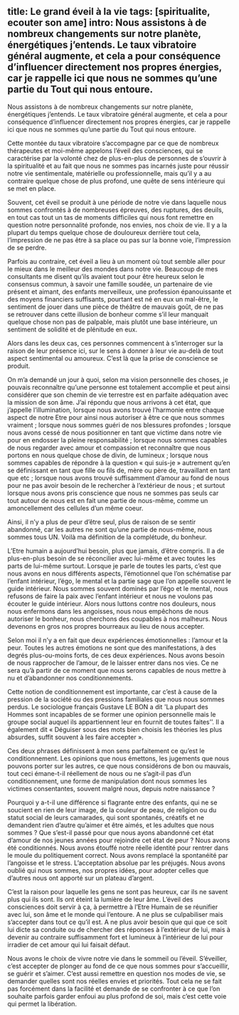 title: Le grand éveil à la vie
tags: [spiritualite, ecouter son ame]
intro: Nous assistons à de nombreux changements sur notre planète, énergétiques j’entends. Le taux vibratoire général augmente, et cela a pour conséquence d’influencer directement nos propres énergies, car je rappelle ici que nous ne sommes qu’une partie du Tout qui nous entoure.
---
Nous assistons à de nombreux changements sur notre planète, énergétiques j’entends. Le taux vibratoire général augmente, et cela a pour conséquence d’influencer directement nos propres énergies, car je rappelle ici que nous ne sommes qu’une partie du Tout qui nous entoure.

Cette montée du taux vibratoire s’accompagne par ce que de nombreux thérapeutes et moi-même appelons l’éveil des consciences, qui se caractérise par la volonté chez de plus-en-plus de personnes de s’ouvrir à la spiritualité et au fait que nous ne sommes pas incarnés juste pour réussir notre vie sentimentale, matérielle ou professionnelle, mais qu’il y a au contraire quelque chose de plus profond, une quête de sens intérieure qui se met en place.

Souvent, cet éveil se produit à une période de notre vie dans laquelle nous sommes confrontés à de nombreuses épreuves, des ruptures, des deuils, en tout cas tout un tas de moments difficiles qui nous font remettre en question notre personnalité profonde, nos envies, nos choix de vie. Il y a la plupart du temps quelque chose de douloureux derrière tout cela, l’impression de ne pas être à sa place ou pas sur la bonne voie, l’impression de se perdre.

Parfois au contraire, cet éveil a lieu à un moment où tout semble aller pour le mieux dans le meilleur des mondes dans notre vie. Beaucoup de mes consultants me disent qu’ils avaient tout pour être heureux selon le consensus commun, à savoir une famille soudée, un partenaire de vie présent et aimant, des enfants merveilleux, une profession épanouissante et des moyens financiers suffisants, pourtant est né en eux un mal-être, le sentiment de jouer dans une pièce de théâtre de mauvais goût, de ne pas se retrouver dans cette illusion de bonheur comme s’il leur manquait quelque chose non pas de palpable, mais plutôt une base intérieure, un sentiment de solidité et de plénitude en eux. 

Alors dans les deux cas, ces personnes commencent à s’interroger sur la raison de leur présence ici, sur le sens à donner à leur vie au-delà de tout aspect sentimental ou amoureux. C’est là que la prise de conscience se produit.

On m’a demandé un jour à quoi, selon ma vision personnelle des choses, je pouvais reconnaître qu’une personne est totalement accomplie et peut ainsi considérer que son chemin de vie terrestre est en parfaite adéquation avec la mission de son âme. J’ai répondu que nous arrivons à cet état, que j’appelle l’illumination, lorsque nous avons trouvé l’harmonie entre chaque aspect de notre Etre pour ainsi nous autoriser à être ce que nous sommes vraiment ; lorsque nous sommes guéri de nos blessures profondes ; lorsque nous avons cessé de nous positionner en tant que victime dans notre vie pour en endosser la pleine responsabilité ; lorsque nous sommes capables de nous regarder avec amour et compassion et reconnaître que nous portons en nous quelque chose de divin, de lumineux ; lorsque nous sommes capables de répondre à la question « qui suis-je » autrement qu’en se définissant en tant que fille ou fils de, mère ou père de, travaillant en tant que etc ; lorsque nous avons trouvé suffisamment d’amour au fond de nous pour ne pas avoir besoin de le rechercher à l’extérieur de nous ; et surtout lorsque nous avons pris conscience que nous ne sommes pas seuls car tout autour de nous est en fait une partie de nous-même, comme un amoncellement des cellules d’un même coeur. 

Ainsi, il n’y a plus de peur d’être seul, plus de raison de se sentir abandonné, car les autres ne sont qu’une partie de nous-même, nous sommes tous UN. Voilà ma définition de la complétude, du bonheur.

L’Etre humain a aujourd’hui besoin, plus que jamais, d’être compris. Il a de plus-en-plus besoin de se réconcilier avec lui-même et avec toutes les parts de lui-même surtout. Lorsque je parle de toutes les parts, c’est que nous avons en nous différents aspects, l’émotionnel que l’on schématise par l’enfant intérieur, l’égo, le mental et la partie sage que l’on appelle souvent le guide intérieur. Nous sommes souvent dominés par l’égo et le mental, nous refusons de faire la paix avec l’enfant intérieur et nous ne voulons pas écouter le guide intérieur. Alors nous luttons contre nos douleurs, nous nous enfermons dans les angoisses, nous nous empêchons de nous autoriser le bonheur, nous cherchons des coupables à nos malheurs. Nous devenons en gros nos propres bourreaux au lieu de nous accepter.

Selon moi il n’y a en fait que deux expériences émotionnelles : l’amour et la peur. Toutes les autres émotions ne sont que des manifestations, à des degrés plus-ou-moins forts, de ces deux expériences. Nous avons besoin de nous rapprocher de l’amour, de le laisser entrer dans nos vies. Ce ne sera qu’à partir de ce moment que nous serons capables de nous mettre à nu et d’abandonner nos conditionnements.

Cette notion de conditionnement est importante, car c’est à cause de la pression de la société ou des pressions familiales que nous nous sommes perdus.
Le sociologue français Gustave LE BON a dit 'La plupart des Hommes sont incapables de se former une opinion personnelle mais le groupe social auquel ils appartiennent leur en fournit de toutes faites’’. Il a également dit « Déguiser sous des mots bien choisis les théories les plus absurdes, suffit souvent à les faire accepter ».

Ces deux phrases définissent à mon sens parfaitement ce qu’est le conditionnement. Les opinions que nous émettons, les jugements que nous pouvons porter sur les autres, ce que nous considérons de bon ou mauvais, tout ceci émane-t-il réellement de nous ou ne s’agit-il pas d’un conditionnement, une forme de manipulation dont nous sommes les victimes consentantes, souvent malgré nous, depuis notre naissance ?

Pourquoi y a-t-il une différence si flagrante entre des enfants, qui ne se soucient en rien de leur image, de la couleur de peau, de religion ou du statut social de leurs camarades, qui sont spontanés, créatifs et ne demandent rien d’autre qu’aimer et être aimés, et les adultes que nous sommes ? Que s’est-il passé pour que nous ayons abandonné cet état d’amour de nos jeunes années pour rejoindre cet état de peur ? Nous avons été conditionnés. Nous avons étouffé notre réelle identité pour rentrer dans le moule du politiquement correct. Nous avons remplacé la spontanéité par l’angoisse et le stress. L’acceptation absolue par les préjugés. Nous avons oublié qui nous sommes, nos propres idées, pour adopter celles que d’autres nous ont apporté sur un plateau d’argent.

C’est la raison pour laquelle les gens ne sont pas heureux, car ils ne savent plus qui ils sont. Ils ont éteint la lumière de leur âme.
L’éveil des consciences doit servir à ça, à permettre à l’Etre Humain de se réunifier avec lui, son âme et le monde qui l’entoure. A ne plus se culpabiliser mais s’accepter dans tout ce qu’il est. A ne plus avoir besoin que qui que ce soit lui dicte sa conduite ou de chercher des réponses à l’extérieur de lui, mais à devenir au contraire suffisamment fort et lumineux à l’intérieur de lui pour irradier de cet amour qui lui faisait défaut.

Nous avons le choix de vivre notre vie dans le sommeil ou l’éveil. S’éveiller, c’est accepter de plonger au fond de ce que nous sommes pour s’accueillir, se guérir et s’aimer. C’est aussi remettre en question nos modes de vie, se demander quelles sont nos réelles envies et priorités. Tout cela ne se fait pas forcément dans la facilité et demande de se confronter à ce que l’on souhaite parfois garder enfoui au plus profond de soi, mais c’est cette voie qui permet la libération.
